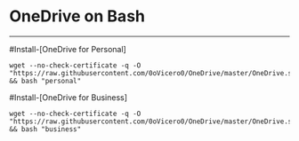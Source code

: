 # OneDrive on Bash

-------------------------------------------------------------------------

#Install-[OneDrive for Personal]
```
wget --no-check-certificate -q -O "https://raw.githubusercontent.com/0oVicero0/OneDrive/master/OneDrive.sh" && bash "personal"

```

#Install-[OneDrive for Business]
```
wget --no-check-certificate -q -O "https://raw.githubusercontent.com/0oVicero0/OneDrive/master/OneDrive.sh" && bash "business"

```

